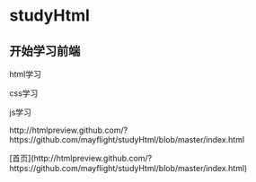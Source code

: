 # studyHtml

## 开始学习前端
html学习

css学习

js学习

<p>http://htmlpreview.github.com/?https://github.com/mayflight/studyHtml/blob/master/index.html</p>
[首页](http://htmlpreview.github.com/?https://github.com/mayflight/studyHtml/blob/master/index.html)